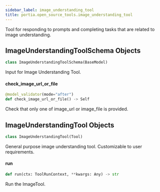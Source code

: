 ```yaml
---
sidebar_label: image_understanding_tool
title: portia.open_source_tools.image_understanding_tool
---
```


Tool for responding to prompts and completing tasks that are related to image understanding.

## ImageUnderstandingToolSchema Objects

```python
class ImageUnderstandingToolSchema(BaseModel)
```

Input for Image Understanding Tool.

#### check\_image\_url\_or\_file

```python
@model_validator(mode="after")
def check_image_url_or_file() -> Self
```

Check that only one of image_url or image_file is provided.

## ImageUnderstandingTool Objects

```python
class ImageUnderstandingTool(Tool)
```

General purpose image understanding tool. Customizable to user requirements.

#### run

```python
def run(ctx: ToolRunContext, **kwargs: Any) -> str
```

Run the ImageTool.

